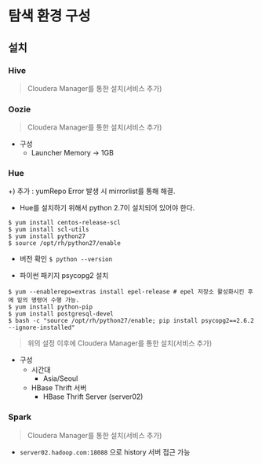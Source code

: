 # 탐색 환경 구성

## 설치

### Hive
> Cloudera Manager를 통한 설치(서비스 추가)
### Oozie
> Cloudera Manager를 통한 설치(서비스 추가)
  - 구성
    - Launcher Memory -> 1GB

### Hue

+) 추가 : yumRepo Error 발생 시 mirrorlist를 통해 해결.

- Hue를 설치하기 위해서 python 2.7이 설치되어 있어야 한다.
```
$ yum install centos-release-scl
$ yum install scl-utils
$ yum install python27
$ source /opt/rh/python27/enable
```

- 버전 확인
`$ python --version` 

- 파이썬 패키지 psycopg2 설치
```
$ yum --enablerepo=extras install epel-release # epel 저장소 활성화시킨 후에 밑의 명령어 수행 가능.
$ yum install python-pip 
$ yum install postgresql-devel
$ bash -c "source /opt/rh/python27/enable; pip install psycopg2==2.6.2 --ignore-installed"
```

> 위의 설정 이후에 Cloudera Manager를 통한 설치(서비스 추가)

- 구성
  - 시간대 
    - Asia/Seoul
  - HBase Thrift 서버
    - HBase Thrift Server (server02)

### Spark
> Cloudera Manager를 통한 설치(서비스 추가)

- `server02.hadoop.com:18088` 으로 history 서버 접근 가능



